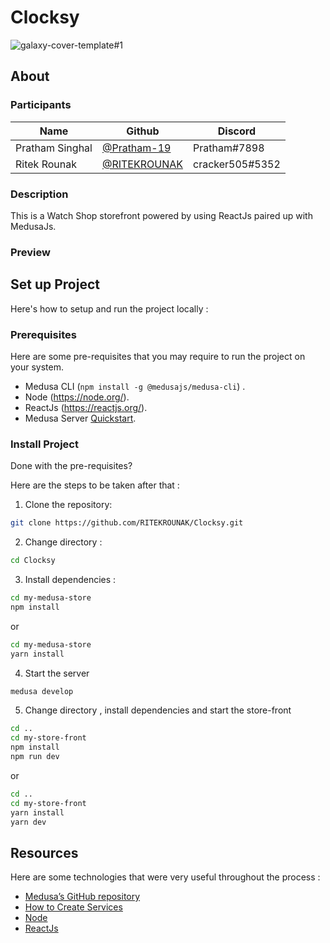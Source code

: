 # Clocksy
<!--![hackathon-banner](https://user-images.githubusercontent.com/64047505/197006009-d417f81b-e76a-4ed5-8820-c223ca061b47.jpg)-->

![galaxy-cover-template#1](https://user-images.githubusercontent.com/64047505/197012080-9325f32b-014f-42d2-8a9e-63c07d801391.jpg)

## About

### Participants

| Name            | Github                                         | Discord         |
| --------------- | ---------------------------------------------- | --------------- |
| Pratham Singhal | [@Pratham-19](https://github.com/Pratham-19)   | Pratham#7898    |
| Ritek Rounak    | [@RITEKROUNAK](https://github.com/RITEKROUNAK) | cracker505#5352 |

### Description
This is a Watch Shop storefront powered by using ReactJs paired up with MedusaJs.

### Preview

## Set up Project
Here's how to setup and run the project locally :

### Prerequisites

Here are some pre-requisites that you may require to run the project on your system.

- Medusa CLI (```npm install -g @medusajs/medusa-cli```) .
- Node (https://node.org/).
- ReactJs (https://reactjs.org/).
- Medusa Server [Quickstart](https://docs.medusajs.com/quickstart/quick-start).

### Install Project

Done with the pre-requisites?

Here are the steps to be taken after that :


1. Clone the repository:

```bash
git clone https://github.com/RITEKROUNAK/Clocksy.git
```

2. Change directory :

```bash
cd Clocksy
```
3. Install dependencies :

```bash
cd my-medusa-store
npm install
```
or

```bash
cd my-medusa-store
yarn install
```

4. Start the server

```bash
medusa develop
```

5. Change directory , install dependencies and start the store-front

```bash
cd ..
cd my-store-front
npm install
npm run dev
```

or

```bash
cd ..
cd my-store-front
yarn install
yarn dev
```

## Resources

Here are some technologies that were very useful throughout the process :

- [Medusa’s GitHub repository](https://github.com/medusajs/medusa)
- [How to Create Services](https://docs.medusajs.com/advanced/backend/services/create-service)
- [Node](https://node.org/)
- [ReactJs](https://reactjs.org/)
